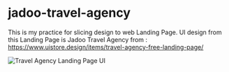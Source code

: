 # jadoo-travel-agency
This is my practice for slicing design to web Landing Page. UI design from this Landing Page is Jadoo Travel Agency from : https://www.uistore.design/items/travel-agency-free-landing-page/

![Travel Agency Landing Page UI](https://user-images.githubusercontent.com/48211959/126054013-ebc45f48-bd7f-4aa4-a923-09741032734a.png)
